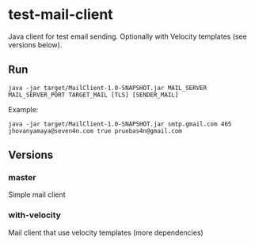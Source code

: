# test-mail-client
Java client for test email sending. Optionally with Velocity templates (see versions below).

## Run
```
java -jar target/MailClient-1.0-SNAPSHOT.jar MAIL_SERVER MAIL_SERVER_PORT TARGET_MAIL [TLS] [SENDER_MAIL]
```

Example:
```
java -jar target/MailClient-1.0-SNAPSHOT.jar smtp.gmail.com 465 jhovanyamaya@seven4n.com true pruebas4n@gmail.com
```

## Versions
### master
Simple mail client

### with-velocity
Mail client that use velocity templates (more dependencies)